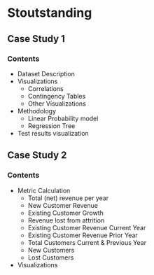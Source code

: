 # Stoutstanding


## Case Study 1

### Contents
* Dataset Description
* Visualizations
    * Correlations
    * Contingency Tables
    * Other Visualizations
* Methodology
    * Linear Probability model
    * Regression Tree
* Test results visualization


## Case Study 2

### Contents

* Metric Calculation
   * Total (net) revenue per year
   * New Customer Revenue
   * Existing Customer Growth
   * Revenue lost from attrition
   * Existing Customer Revenue Current Year
   * Existing Customer Revenue Prior Year
   * Total Customers Current & Previous Year
   * New Customers
   * Lost Customers
* Visualizations
